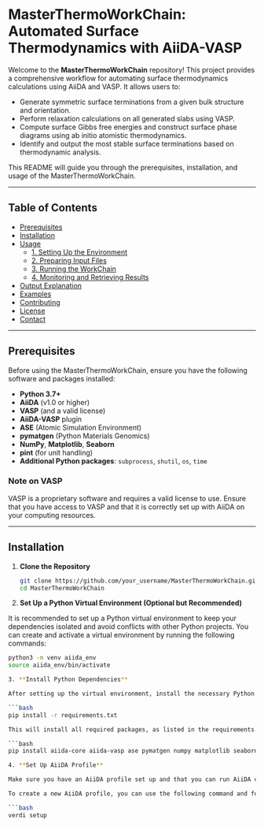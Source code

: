 # MasterThermoWorkChain: Automated Surface Thermodynamics with AiiDA-VASP

Welcome to the **MasterThermoWorkChain** repository! This project provides a comprehensive workflow for automating surface thermodynamics calculations using AiiDA and VASP. It allows users to:

- Generate symmetric surface terminations from a given bulk structure and orientation.
- Perform relaxation calculations on all generated slabs using VASP.
- Compute surface Gibbs free energies and construct surface phase diagrams using ab initio atomistic thermodynamics.
- Identify and output the most stable surface terminations based on thermodynamic analysis.

This README will guide you through the prerequisites, installation, and usage of the MasterThermoWorkChain.

---

## Table of Contents

- [Prerequisites](#prerequisites)
- [Installation](#installation)
- [Usage](#usage)
  - [1. Setting Up the Environment](#1-setting-up-the-environment)
  - [2. Preparing Input Files](#2-preparing-input-files)
  - [3. Running the WorkChain](#3-running-the-workchain)
  - [4. Monitoring and Retrieving Results](#4-monitoring-and-retrieving-results)
- [Output Explanation](#output-explanation)
- [Examples](#examples)
- [Contributing](#contributing)
- [License](#license)
- [Contact](#contact)

---

## Prerequisites

Before using the MasterThermoWorkChain, ensure you have the following software and packages installed:

- **Python 3.7+**
- **AiiDA** (v1.0 or higher)
- **VASP** (and a valid license)
- **AiiDA-VASP** plugin
- **ASE** (Atomic Simulation Environment)
- **pymatgen** (Python Materials Genomics)
- **NumPy**, **Matplotlib**, **Seaborn**
- **pint** (for unit handling)
- **Additional Python packages**: `subprocess`, `shutil`, `os`, `time`

### Note on VASP

VASP is a proprietary software and requires a valid license to use. Ensure that you have access to VASP and that it is correctly set up with AiiDA on your computing resources.

---

## Installation

1. **Clone the Repository**

   ```bash
   git clone https://github.com/your_username/MasterThermoWorkChain.git
   cd MasterThermoWorkChain

2. **Set Up a Python Virtual Environment (Optional but Recommended)**

It is recommended to set up a Python virtual environment to keep your dependencies isolated and avoid conflicts with other Python projects. You can create and activate a virtual environment by running the following commands:

  ```bash
python3 -m venv aiida_env
source aiida_env/bin/activate

3. **Install Python Dependencies**

After setting up the virtual environment, install the necessary Python packages by running:

  ```bash
  pip install -r requirements.txt

This will install all required packages, as listed in the requirements.txt file. If a requirements.txt file is not provided, you may need to install the required packages manually:

  ```bash
  pip install aiida-core aiida-vasp ase pymatgen numpy matplotlib seaborn pint

4. **Set Up AiiDA Profile**

Make sure you have an AiiDA profile set up and that you can run AiiDA commands. Refer to the AiiDA documentation for guidance on setting up and configuring your AiiDA profile.

To create a new AiiDA profile, you can use the following command and follow the interactive prompts:

  ```bash
  verdi setup
